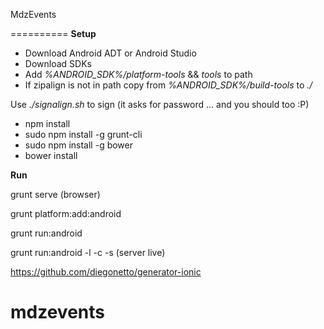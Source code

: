MdzEvents

==========
**Setup**

* Download Android ADT or Android Studio
* Download SDKs
* Add _%ANDROID_SDK%/platform-tools_ && _tools_ to path
* If zipalign is not in path copy from _%ANDROID_SDK%/build-tools_ to _./_

Use _./signalign.sh_ to sign (it asks for password ... and you should too :P)

- npm install
- sudo npm install -g grunt-cli
- sudo npm install -g bower
- bower install

**Run**

grunt serve (browser)

grunt platform:add:android

grunt run:android

grunt run:android -l -c -s (server live)

https://github.com/diegonetto/generator-ionic
# mdzevents